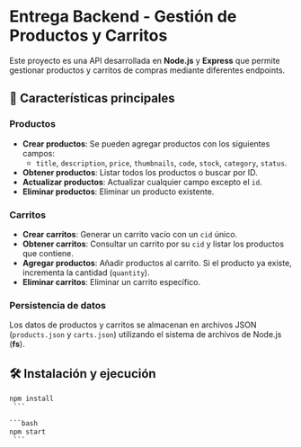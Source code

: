 # Entrega Backend - Gestión de Productos y Carritos

Este proyecto es una API desarrollada en **Node.js** y **Express** que permite gestionar productos y carritos de compras mediante diferentes endpoints.

## 🚀 Características principales

### Productos

- **Crear productos**: Se pueden agregar productos con los siguientes campos:
  - `title`, `description`, `price`, `thumbnails`, `code`, `stock`, `category`, `status`.
- **Obtener productos**: Listar todos los productos o buscar por ID.
- **Actualizar productos**: Actualizar cualquier campo excepto el `id`.
- **Eliminar productos**: Eliminar un producto existente.

### Carritos

- **Crear carritos**: Generar un carrito vacío con un `cid` único.
- **Obtener carritos**: Consultar un carrito por su `cid` y listar los productos que contiene.
- **Agregar productos**: Añadir productos al carrito. Si el producto ya existe, incrementa la cantidad (`quantity`).
- **Eliminar carritos**: Eliminar un carrito específico.

### Persistencia de datos

Los datos de productos y carritos se almacenan en archivos JSON (`products.json` y `carts.json`) utilizando el sistema de archivos de Node.js (**fs**).

## 🛠️ Instalación y ejecución

   ```bash
   npm install
    ```

   ```bash
   npm start
    ```
